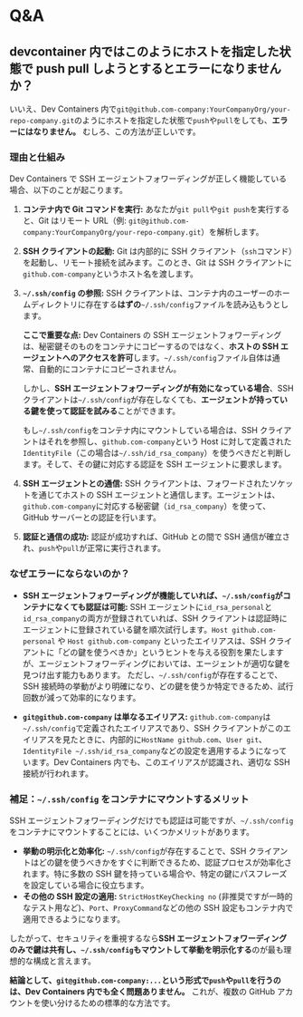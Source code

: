 # Q&A

## devcontainer 内ではこのようにホストを指定した状態で push pull しようとするとエラーになりませんか？

いいえ、Dev Containers 内で`git@github.com-company:YourCompanyOrg/your-repo-company.git`のようにホストを指定した状態で`push`や`pull`をしても、**エラーにはなりません。** むしろ、この方法が正しいです。

### 理由と仕組み

Dev Containers で SSH エージェントフォワーディングが正しく機能している場合、以下のことが起こります。

1. **コンテナ内で Git コマンドを実行:**
   あなたが`git pull`や`git push`を実行すると、Git はリモート URL（例: `git@github.com-company:YourCompanyOrg/your-repo-company.git`）を解析します。

2. **SSH クライアントの起動:**
   Git は内部的に SSH クライアント（`ssh`コマンド）を起動し、リモート接続を試みます。このとき、Git は SSH クライアントに`github.com-company`というホスト名を渡します。

3. **`~/.ssh/config` の参照:**
   SSH クライアントは、コンテナ内のユーザーのホームディレクトリに存在する**はずの**`~/.ssh/config`ファイルを読み込もうとします。

   **ここで重要な点:**
   Dev Containers の SSH エージェントフォワーディングは、秘密鍵そのものをコンテナにコピーするのではなく、**ホストの SSH エージェントへのアクセスを許可**します。`~/.ssh/config`ファイル自体は通常、自動的にコンテナにコピーされません。

   しかし、**SSH エージェントフォワーディングが有効になっている場合**、SSH クライアントは`~/.ssh/config`が存在しなくても、**エージェントが持っている鍵を使って認証を試みる**ことができます。

   もし`~/.ssh/config`をコンテナ内にマウントしている場合は、SSH クライアントはそれを参照し、`github.com-company`という Host に対して定義された`IdentityFile`（この場合は`~/.ssh/id_rsa_company`）を使うべきだと判断します。そして、その鍵に対応する認証を SSH エージェントに要求します。

4. **SSH エージェントとの通信:**
   SSH クライアントは、フォワードされたソケットを通じてホストの SSH エージェントと通信します。エージェントは、`github.com-company`に対応する秘密鍵（`id_rsa_company`）を使って、GitHub サーバーとの認証を行います。

5. **認証と通信の成功:**
   認証が成功すれば、GitHub との間で SSH 通信が確立され、`push`や`pull`が正常に実行されます。

### なぜエラーにならないのか？

- **SSH エージェントフォワーディングが機能していれば、`~/.ssh/config`がコンテナになくても認証は可能:**
  SSH エージェントに`id_rsa_personal`と`id_rsa_company`の両方が登録されていれば、SSH クライアントは認証時にエージェントに登録されている鍵を順次試行します。`Host github.com-personal` や `Host github.com-company` といったエイリアスは、SSH クライアントに「どの鍵を使うべきか」というヒントを与える役割を果たしますが、エージェントフォワーディングにおいては、エージェントが適切な鍵を見つけ出す能力もあります。
  ただし、`~/.ssh/config`が存在することで、SSH 接続時の挙動がより明確になり、どの鍵を使うか特定できるため、試行回数が減って効率的になります。

- **`git@github.com-company` は単なるエイリアス:**
  `github.com-company`は`~/.ssh/config`で定義されたエイリアスであり、SSH クライアントがこのエイリアスを見たときに、内部的に`HostName github.com`、`User git`、`IdentityFile ~/.ssh/id_rsa_company`などの設定を適用するようになっています。Dev Containers 内でも、このエイリアスが認識され、適切な SSH 接続が行われます。

### 補足：`~/.ssh/config` をコンテナにマウントするメリット

SSH エージェントフォワーディングだけでも認証は可能ですが、`~/.ssh/config`をコンテナにマウントすることには、いくつかメリットがあります。

- **挙動の明示化と効率化:** `~/.ssh/config`が存在することで、SSH クライアントはどの鍵を使うべきかをすぐに判断できるため、認証プロセスが効率化されます。特に多数の SSH 鍵を持っている場合や、特定の鍵にパスフレーズを設定している場合に役立ちます。
- **その他の SSH 設定の適用:** `StrictHostKeyChecking no` (非推奨ですが一時的なテスト用など)、`Port`、`ProxyCommand`などの他の SSH 設定もコンテナ内で適用できるようになります。

したがって、セキュリティを重視するなら**SSH エージェントフォワーディングのみで鍵は共有し、`~/.ssh/config`もマウントして挙動を明示化する**のが最も理想的な構成と言えます。

**結論として、`git@github.com-company:...`という形式で`push`や`pull`を行うのは、Dev Containers 内でも全く問題ありません。** これが、複数の GitHub アカウントを使い分けるための標準的な方法です。
